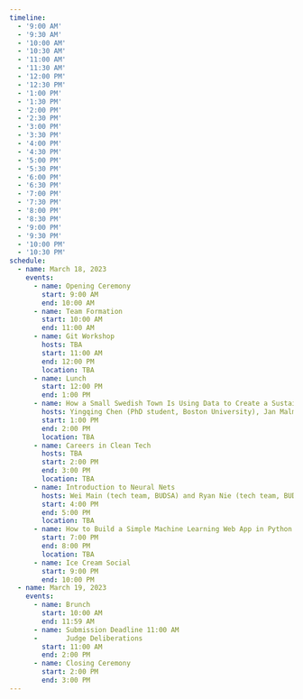 ```yaml
---
timeline:
  - '9:00 AM'
  - '9:30 AM'
  - '10:00 AM'
  - '10:30 AM'
  - '11:00 AM'
  - '11:30 AM'
  - '12:00 PM'
  - '12:30 PM'
  - '1:00 PM'
  - '1:30 PM'
  - '2:00 PM'
  - '2:30 PM'
  - '3:00 PM'
  - '3:30 PM'
  - '4:00 PM'
  - '4:30 PM'
  - '5:00 PM'
  - '5:30 PM'
  - '6:00 PM'
  - '6:30 PM'
  - '7:00 PM'
  - '7:30 PM'
  - '8:00 PM'
  - '8:30 PM'
  - '9:00 PM'
  - '9:30 PM'
  - '10:00 PM'
  - '10:30 PM'
schedule:
  - name: March 18, 2023
    events:
      - name: Opening Ceremony
        start: 9:00 AM
        end: 10:00 AM
      - name: Team Formation
        start: 10:00 AM
        end: 11:00 AM
      - name: Git Workshop
        hosts: TBA
        start: 11:00 AM
        end: 12:00 PM
        location: TBA
      - name: Lunch 
        start: 12:00 PM
        end: 1:00 PM
      - name: How a Small Swedish Town Is Using Data to Create a Sustainable Environment
        hosts: Yingqing Chen (PhD student, Boston University), Jan Malmgren (inventor/innovator, Smarta Byar), and Christopher Tate (Principal Consultant, Red Hat)
        start: 1:00 PM
        end: 2:00 PM
        location: TBA
      - name: Careers in Clean Tech
        hosts: TBA
        start: 2:00 PM
        end: 3:00 PM
        location: TBA
      - name: Introduction to Neural Nets 
        hosts: Wei Main (tech team, BUDSA) and Ryan Nie (tech team, BUDSA)
        start: 4:00 PM
        end: 5:00 PM
        location: TBA
      - name: How to Build a Simple Machine Learning Web App in Python Using Streamlit
        start: 7:00 PM
        end: 8:00 PM
        location: TBA
      - name: Ice Cream Social
        start: 9:00 PM
        end: 10:00 PM
  - name: March 19, 2023
    events:
      - name: Brunch
        start: 10:00 AM
        end: 11:59 AM
      - name: Submission Deadline 11:00 AM 
      -       Judge Deliberations 
        start: 11:00 AM
        end: 2:00 PM
      - name: Closing Ceremony
        start: 2:00 PM
        end: 3:00 PM 
---
```

